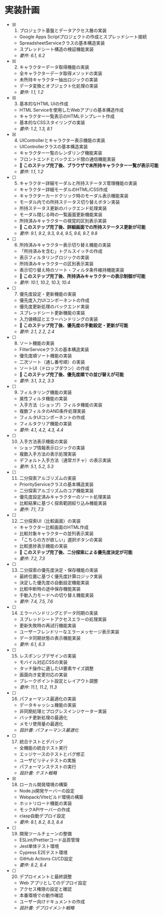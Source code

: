 # 実装計画

- [x] 1. プロジェクト基盤とデータアクセス層の実装
  - Google Apps Scriptプロジェクトの作成とスプレッドシート接続
  - SpreadsheetServiceクラスの基本構造実装
  - スプレッドシート構造の検証機能実装
  - _要件: 6.1, 6.2_

- [x] 2. キャラクターデータ取得機能の実装
  - 全キャラクターデータ取得メソッドの実装
  - 未所持キャラクター抽出ロジックの実装
  - データ変換とオブジェクト化処理の実装
  - _要件: 1.1, 1.2_

- [x] 3. 基本的なHTML UIの作成
  - HTML Serviceを使用したWebアプリの基本構造作成
  - キャラクター一覧表示のHTMLテンプレート作成
  - 基本的なCSSスタイリングの実装
  - _要件: 1.2, 1.3, 8.1_

- [x] 4. UIControllerとキャラクター表示機能の実装
  - UIControllerクラスの基本構造実装
  - キャラクター一覧のレンダリング機能実装
  - フロントエンドとバックエンド間の通信機能実装
  - **🎯 このステップ完了後、ブラウザで未所持キャラクター一覧が表示可能**
  - _要件: 1.1, 1.2_

- [ ] 5. キャラクター詳細モーダルと所持ステータス管理機能の実装
  - キャラクター詳細モーダルのHTML/CSS作成
  - キャラクターカードクリック時のモーダル表示機能実装
  - モーダル内での所持ステータス切り替えボタン実装
  - 所持ステータス更新のバックエンド処理実装
  - モーダル閉じる時の一覧画面更新機能実装
  - 所持済みキャラクターの視覚的区別表示実装
  - **🎯 このステップ完了後、詳細画面での所持ステータス更新が可能**
  - _要件: 9.1, 9.2, 9.3, 9.4, 9.5, 9.6, 9.7, 9.8_

- [ ] 6. 所持済みキャラクター表示切り替え機能の実装
  - 「所持済みを含む」トグルスイッチの作成
  - 表示フィルタリングロジックの実装
  - 所持済みキャラクターの区別表示実装
  - 表示切り替え時のソート・フィルタ条件維持機能実装
  - **🎯 このステップ完了後、所持済みキャラクターの表示制御が可能**
  - _要件: 10.1, 10.2, 10.3, 10.4_

- [ ] 7. 優先度設定・更新機能の実装
  - 優先度入力UIコンポーネントの作成
  - 優先度更新処理のバックエンド実装
  - スプレッドシート更新機能の実装
  - 入力値検証とエラーハンドリングの実装
  - **🎯 このステップ完了後、優先度の手動設定・更新が可能**
  - _要件: 2.1, 2.2, 2.4_

- [ ] 8. ソート機能の実装
  - FilterServiceクラスの基本構造実装
  - 優先度順ソート機能の実装
  - 二次ソート（通し番号順）の実装
  - ソートUI（ドロップダウン）の作成
  - **🎯 このステップ完了後、優先度順での並び替えが可能**
  - _要件: 3.1, 3.2, 3.3_

- [ ] 9. フィルタリング機能の実装
  - 属性フィルタ機能の実装
  - 入手方法（ショップ）フィルタ機能の実装
  - 複数フィルタのAND条件処理実装
  - フィルタUIコンポーネントの作成
  - フィルタクリア機能の実装
  - _要件: 4.1, 4.2, 4.3, 4.4_

- [ ] 10. 入手方法表示機能の実装
  - ショップ情報表示ロジックの実装
  - 複数入手方法の表示処理実装
  - デフォルト入手方法（通常ガチャ）の表示実装
  - _要件: 5.1, 5.2, 5.3_

- [ ] 11. 二分探索アルゴリズムの実装
  - PriorityServiceクラスの基本構造実装
  - 二分探索アルゴリズムのコア機能実装
  - 優先度設定済みキャラクターのソート処理実装
  - 比較結果に基づく探索範囲絞り込み機能実装
  - _要件: 7.1, 7.3_

- [ ] 12. 二分探索UI（比較画面）の実装
  - キャラクター比較画面のHTML作成
  - 比較対象キャラクターの並列表示実装
  - 「こちらの方が欲しい」選択ボタンの実装
  - 比較進捗表示機能の実装
  - **🎯 このステップ完了後、二分探索による優先度決定が可能**
  - _要件: 7.2, 7.3_

- [ ] 13. 二分探索の優先度決定・保存機能の実装
  - 最終位置に基づく優先度計算ロジック実装
  - 決定した優先度の自動設定機能実装
  - 比較中断時の途中保存機能実装
  - 手動入力モードへの切り替え機能実装
  - _要件: 7.4, 7.5, 7.6_

- [ ] 14. エラーハンドリングとデータ同期の実装
  - スプレッドシートアクセスエラーの処理実装
  - 更新失敗時の再試行機能実装
  - ユーザーフレンドリーなエラーメッセージ表示実装
  - データ同期状態の表示機能実装
  - _要件: 6.1, 6.3_

- [ ] 15. レスポンシブデザインの実装
  - モバイル対応CSSの実装
  - タッチ操作に適したUI要素サイズ調整
  - 画面向き変更対応の実装
  - ブレークポイント設定とレイアウト調整
  - _要件: 11.1, 11.2, 11.3_

- [ ] 16. パフォーマンス最適化の実装
  - データキャッシュ機能の実装
  - 非同期処理とプログレスインジケーター実装
  - バッチ更新処理の最適化
  - メモリ使用量の最適化
  - _設計書: パフォーマンス最適化_

- [ ] 17. 統合テストとデバッグ
  - 全機能の統合テスト実行
  - エッジケースのテストとバグ修正
  - ユーザビリティテストの実施
  - パフォーマンステストの実行
  - _設計書: テスト戦略_

- [x] 18. ローカル開発環境の構築
  - Node.js開発サーバーの設定
  - Webpack/Viteビルド環境の構築
  - ホットリロード機能の実装
  - モックAPIサーバーの作成
  - clasp自動デプロイ設定
  - _要件: 8.1, 8.2, 8.3, 8.4_

- [ ] 19. 開発ツールチェーンの整備
  - ESLint/Prettierコード品質管理
  - Jest単体テスト環境
  - Cypress E2Eテスト環境
  - GitHub Actions CI/CD設定
  - _要件: 8.2, 8.4_

- [ ] 20. デプロイメントと最終調整
  - Web アプリとしてのデプロイ設定
  - アクセス権限の設定と確認
  - 本番環境での動作確認
  - ユーザー向けドキュメントの作成
  - _設計書: デプロイメント戦略_